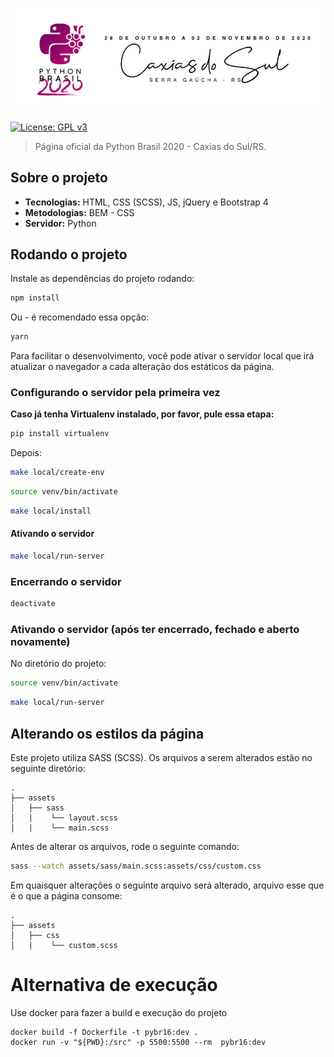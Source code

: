 ![Logo Python Brasil 2020 - Caxias do Sul/RS](docs/images/logo-python-brasil-2020.jpg)

[![License: GPL v3](https://img.shields.io/badge/License-GPLv3-blue.svg)](https://www.gnu.org/licenses/gpl-3.0)

> Página oficial da Python Brasil 2020 - Caxias do Sul/RS.

## Sobre o projeto

* **Tecnologias:** HTML, CSS (SCSS), JS, jQuery e Bootstrap 4
* **Metodologias:** BEM - CSS
* **Servidor:** Python

## Rodando o projeto

Instale as dependências do projeto rodando:

```sh
npm install
```

Ou - é recomendado essa opção:

```sh
yarn
```

Para facilitar o desenvolvimento, você pode ativar o servidor local que irá atualizar o navegador a cada alteração dos estáticos da página.

### Configurando o servidor pela primeira vez

**Caso já tenha Virtualenv instalado, por favor, pule essa etapa:**

```sh
pip install virtualenv
```

Depois:

```sh
make local/create-env
```

```sh
source venv/bin/activate
```

```sh
make local/install
```

#### Ativando o servidor

```sh
make local/run-server
```

### Encerrando o servidor

```sh
deactivate
```

### Ativando o servidor (após ter encerrado, fechado e aberto novamente)

No diretório do projeto:

```sh
source venv/bin/activate
```

```sh
make local/run-server
```

## Alterando os estilos da página

Este projeto utiliza SASS (SCSS). Os arquivos a serem alterados estão no seguinte diretório:

```
.
├── assets
│   ├── sass
│   |    └── layout.scss
│   |    └── main.scss
```

Antes de alterar os arquivos, rode o seguinte comando:

```sh
sass --watch assets/sass/main.scss:assets/css/custom.css
```

Em quaisquer alterações o seguinte arquivo será alterado, arquivo esse que é o que a página consome:

```
.
├── assets
│   ├── css
│   |    └── custom.scss
```

# Alternativa de execução

Use docker para fazer a build e execução do projeto

```
docker build -f Dockerfile -t pybr16:dev .
docker run -v "${PWD}:/src" -p 5500:5500 --rm  pybr16:dev
```
